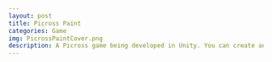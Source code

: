 ```yaml
---
layout: post
title: Picross Paint
categories: Game
img: PicrossPaintCover.png 
description: A Picross game being developed in Unity. You can create and save your own markers to make notes
---
```

